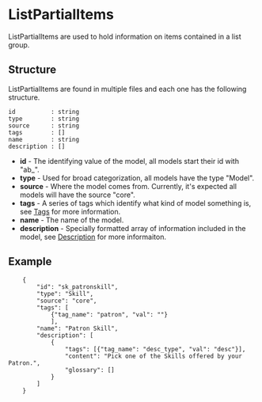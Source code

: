 # ListPartialItems

ListPartialItems are used to hold information on items contained in a list group.

## Structure

ListPartialItems are found in multiple files and each one has the following structure.

```
id          : string
type        : string
source      : string
tags        : []
name        : string
description : []
```

- **id** - The identifying value of the model, all models start their id with "ab_".
- **type** - Used for broad categorization, all models have the type "Model".
- **source** - Where the model comes from. Currently, it's expected all models will have the source "core".
- **tags** - A series of tags which identify what kind of model something is, see [Tags](../Tags.md) for more information.
- **name** - The name of the model.
- **description** - Specially formatted array of information included in the model, see [Description](../Description.md) for more informaiton.

## Example

```
    {
        "id": "sk_patronskill",
        "type": "Skill",
        "source": "core",
        "tags": [
            {"tag_name": "patron", "val": ""}
            ],
        "name": "Patron Skill",
        "description": [
            {
                "tags": [{"tag_name": "desc_type", "val": "desc"}],
                "content": "Pick one of the Skills offered by your Patron.",
                "glossary": []
            }
        ]
    }
```
